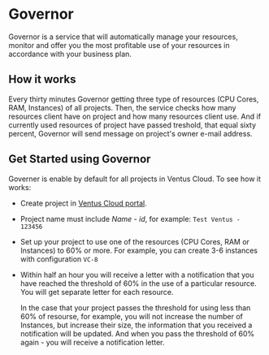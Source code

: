 # Governor

Governor is a service that will automatically manage your resources, monitor and offer you the most profitable use of your resources in accordance with your business plan.

## How it works

Every thirty minutes Governor getting three type of resources (CPU Cores, RAM, Instances) of all projects. Then, the service checks how many resources client have on project and how many resources client use. And if currently used resources of project have passed treshold, that equal sixty percent, Governor will send message on project's owner e-mail address. 

## Get Started using Governor

Governer is enable by default for all projects in Ventus Cloud. To see how it works:

- Create project in [Ventus Cloud portal](https://sportal.ventuscloud.eu/). 
- Project name must include *Name - id*, for example: `Test Ventus - 123456`

- Set up your project to use one of the resources (CPU Cores, RAM or Instances) to 60% or more. For example, you can create 3-6 instances with configuration `VC-8`

- Within half an hour you will receive a letter with a notification that you have reached the threshold of 60% in the use of a particular resource.
  You will get separate letter for each resource.

  In the case that your project passes the threshold for using less than 60% of resourse, for example, you will not increase the number of Instances, but increase their size, the information that you received a notification will be updated. And when you pass the threshold of 60% again - you will receive a notification letter.

